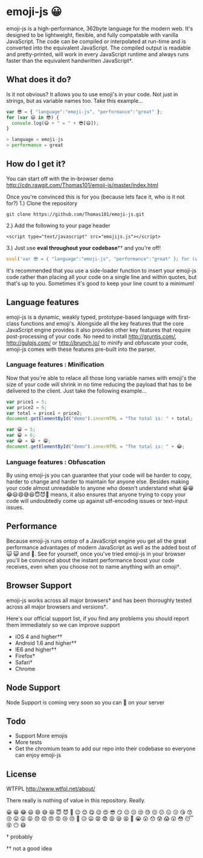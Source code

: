# emoji-js 😀

emoji-js is a high-performance, 362byte language for the modern web. It's designed to be lightweight, flexible, and fully compatable with vanilla JavaScript. The code can be compiled or interpolated at run-time and is converted into the equivalent JavaScript. The compiled output is readable and pretty-printed, will work in every JavaScript runtime and always runs faster than the equivalent handwritten JavaScript†.

## What does it do?
Is it not obvious? It allows you to use emoji's in your code. Not just in strings, but as variable names too. Take this example...

```js
var 😎 = { "language":"emoji-js", "performance":"great" };
for (var 😃 in 😎) {
  console.log(😃 + " = " + 😎[😃]);
}

> language = emoji-js
> performance = great
```

## How do I get it?
You can start off with the in-browser demo http://cdn.rawgit.com/Thomas101/emoji-js/master/index.html

Once you're convinced this is for you (because lets face it, who is it not for?)
1.) Clone the repository

`git clone https://github.com/Thomas101/emoji-js.git`

2.) Add the following to your page header

`<script type="text/javascript" src="emojijs.js"></script>`

3.) Just use **eval throughout your codebase**†† and you're off!

```js
eval('var 😎 = { "language":"emoji-js", "performance":"great" }; for (var 😃 in 😎) { console.log(😃 + " = " + 😎[😃]); }');
```
It's recommended that you use a side-loader function to insert your emoji-js code rather than placing all your code on a single line and within quotes, but that's up to you. Sometimes it's good to keep your line count to a minimum!

## Language features
emoji-js is a dynamic, weakly typed, prototype-based language with first-class functions and emoji's. Alongside all the key features that the core JavaScript engine provides it also provides other key features that require post-processing of your code. No need to install http://gruntjs.com/, http://gulpjs.com/ or http://brunch.io/ to minify and obfuscate your code, emoji-js comes with these features pre-built into the parser.

### Language features : Minification
Now that you're able to relace all those long variable names with emoji's the size of your code will shrink in no time reducing the payload that has to be delivered to the client. Just take the following example...

```js
var price1 = 5;
var price2 = 6;
var total = price1 + price2;
document.getElementById("demo").innerHTML = "The total is: " + total;
```

```js
var 😀 = 5;
var 😁 = 6;
var 😂 = 😀 + 😁;
document.getElementById("demo").innerHTML = "The total is: " + 😂;
```

### Language features : Obfuscation
By using emoji-js you can guarantee that your code will be harder to copy, harder to change and harder to maintain for anyone else. Besides making your code almost unreadable to anyone who doesn't understand what 😀😁😂😃😄😅😆😇😈👿 means, it also ensures that anyone trying to copy your code will undoubtedly come up against utf-encoding issues or text-input issues.

## Performance
Because emoji-js runs ontop of a JavaScript engine you get all the great performance advantages of modern JavaScript as well as the added bost of 🙀 😺 and 🐶. See for yourself, once you've tried emoji-js in your browser you'll be convinced about the instant performance boost your code receives, even when you choose not to name anything with an emoji†.

## Browser Support
emoji-js works across all major browsers† and has been thoroughly tested across all major browsers and versions†.

Here's our official support list, if you find any problems you should report them immediately so we can improve support

* iOS 4 and higher††
* Android 1.6 and higher††
* IE6 and higher††
* Firefox†
* Safari†
* Chrome

## Node Support
Node Support is coming very soon so you can 🐶 on your server

## Todo
* Support More emojis
* More tests
* Get the chromium team to add our repo into their codebase so everyone can enjoy emoji-js


## License
WTFPL http://www.wtfpl.net/about/

There really is nothing of value in this repository. Really.


😀 😁 😂 😃 😄 😅 😆 😇 😈 👿 😉 😊 😋 😌 😍 😎 😏 😐 😑 😒 😓 😔 😕 😖 😗 😘 😙 😚 😛 😜 😝 😞 😟 😠 😡 😢 😣 😤 😥 😦 😧 😨 😩 😪 😫 😬 😭 😮 😯 😰 😱 😲 😳 😴 😵 😶 😷

† probably

†† not a good idea
